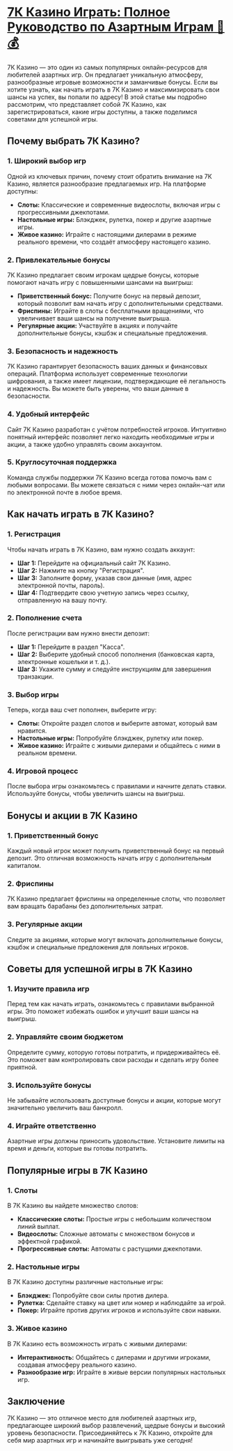 # [7К Казино Играть: Полное Руководство по Азартным Играм 🎰💰](https://brandplay.link/dd46bNgD)

7К Казино — это один из самых популярных онлайн-ресурсов для любителей азартных игр. Он предлагает уникальную атмосферу, разнообразные игровые возможности и заманчивые бонусы. Если вы хотите узнать, как начать играть в 7К Казино и максимизировать свои шансы на успех, вы попали по адресу! В этой статье мы подробно рассмотрим, что представляет собой 7К Казино, как зарегистрироваться, какие игры доступны, а также поделимся советами для успешной игры.

## Почему выбрать 7К Казино?

### 1. Широкий выбор игр

Одной из ключевых причин, почему стоит обратить внимание на 7К Казино, является разнообразие предлагаемых игр. На платформе доступны:

* **Слоты:** Классические и современные видеослоты, включая игры с прогрессивными джекпотами.
* **Настольные игры:** Блэкджек, рулетка, покер и другие азартные игры.
* **Живое казино:** Играйте с настоящими дилерами в режиме реального времени, что создаёт атмосферу настоящего казино.

### 2. Привлекательные бонусы

7К Казино предлагает своим игрокам щедрые бонусы, которые помогают начать игру с повышенными шансами на выигрыш:

* **Приветственный бонус:** Получите бонус на первый депозит, который позволит вам начать игру с дополнительными средствами.
* **Фриспины:** Играйте в слоты с бесплатными вращениями, что увеличивает ваши шансы на получение выигрыша.
* **Регулярные акции:** Участвуйте в акциях и получайте дополнительные бонусы, кэшбэк и специальные предложения.

### 3. Безопасность и надежность

7К Казино гарантирует безопасность ваших данных и финансовых операций. Платформа использует современные технологии шифрования, а также имеет лицензии, подтверждающие её легальность и надежность. Вы можете быть уверены, что ваши данные в безопасности.

### 4. Удобный интерфейс

Сайт 7К Казино разработан с учётом потребностей игроков. Интуитивно понятный интерфейс позволяет легко находить необходимые игры и акции, а также удобно управлять своим аккаунтом.

### 5. Круглосуточная поддержка

Команда службы поддержки 7К Казино всегда готова помочь вам с любыми вопросами. Вы можете связаться с ними через онлайн-чат или по электронной почте в любое время.

## Как начать играть в 7К Казино?

### 1. Регистрация

Чтобы начать играть в 7К Казино, вам нужно создать аккаунт:

* **Шаг 1:** Перейдите на официальный сайт 7К Казино.
* **Шаг 2:** Нажмите на кнопку "Регистрация".
* **Шаг 3:** Заполните форму, указав свои данные (имя, адрес электронной почты, пароль).
* **Шаг 4:** Подтвердите свою учетную запись через ссылку, отправленную на вашу почту.

### 2. Пополнение счета

После регистрации вам нужно внести депозит:

* **Шаг 1:** Перейдите в раздел "Касса".
* **Шаг 2:** Выберите удобный способ пополнения (банковская карта, электронные кошельки и т. д.).
* **Шаг 3:** Укажите сумму и следуйте инструкциям для завершения транзакции.

### 3. Выбор игры

Теперь, когда ваш счет пополнен, выберите игру:

* **Слоты:** Откройте раздел слотов и выберите автомат, который вам нравится.
* **Настольные игры:** Попробуйте блэкджек, рулетку или покер.
* **Живое казино:** Играйте с живыми дилерами и общайтесь с ними в реальном времени.

### 4. Игровой процесс

После выбора игры ознакомьтесь с правилами и начните делать ставки. Используйте бонусы, чтобы увеличить шансы на выигрыш.

## Бонусы и акции в 7К Казино

### 1. Приветственный бонус

Каждый новый игрок может получить приветственный бонус на первый депозит. Это отличная возможность начать игру с дополнительным капиталом.

### 2. Фриспины

7К Казино предлагает фриспины на определенные слоты, что позволяет вам вращать барабаны без дополнительных затрат.

### 3. Регулярные акции

Следите за акциями, которые могут включать дополнительные бонусы, кэшбэк и специальные предложения для лояльных игроков.

## Советы для успешной игры в 7К Казино

### 1. Изучите правила игр

Перед тем как начать играть, ознакомьтесь с правилами выбранной игры. Это поможет избежать ошибок и улучшит ваши шансы на выигрыш.

### 2. Управляйте своим бюджетом

Определите сумму, которую готовы потратить, и придерживайтесь её. Это поможет вам контролировать свои расходы и сделать игру более приятной.

### 3. Используйте бонусы

Не забывайте использовать доступные бонусы и акции, которые могут значительно увеличить ваш банкролл.

### 4. Играйте ответственно

Азартные игры должны приносить удовольствие. Установите лимиты на время и деньги, которые вы готовы потратить.

## Популярные игры в 7К Казино

### 1. Слоты

В 7К Казино вы найдете множество слотов:

* **Классические слоты:** Простые игры с небольшим количеством линий выплат.
* **Видеослоты:** Сложные автоматы с множеством бонусов и эффектной графикой.
* **Прогрессивные слоты:** Автоматы с растущими джекпотами.

### 2. Настольные игры

В 7К Казино доступны различные настольные игры:

* **Блэкджек:** Попробуйте свои силы против дилера.
* **Рулетка:** Сделайте ставку на цвет или номер и наблюдайте за игрой.
* **Покер:** Играйте против других игроков и используйте свои навыки.

### 3. Живое казино

В 7К Казино есть возможность играть с живыми дилерами:

* **Интерактивность:** Общайтесь с дилерами и другими игроками, создавая атмосферу реального казино.
* **Разнообразие игр:** Играйте в живые версии популярных настольных игр.

## Заключение

7К Казино — это отличное место для любителей азартных игр, предлагающее широкий выбор развлечений, щедрые бонусы и высокий уровень безопасности. Присоединяйтесь к 7К Казино, откройте для себя мир азартных игр и начинайте выигрывать уже сегодня!
